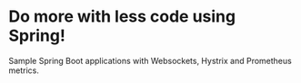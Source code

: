 # Do more with less code using Spring!
Sample Spring Boot applications with Websockets, Hystrix and Prometheus metrics.
